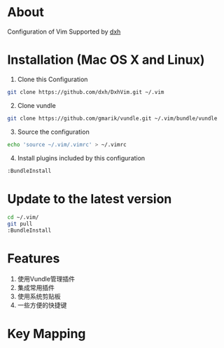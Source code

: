 # About 
Configuration of Vim Supported by [dxh](http://dxh.github.io)

# Installation (Mac OS X and Linux)

1. Clone this Configuration

```bash
git clone https://github.com/dxh/DxhVim.git ~/.vim
```

2. Clone vundle

```bash
git clone https://github.com/gmarik/vundle.git ~/.vim/bundle/vundle
```

3. Source the configuration

```bash
echo 'source ~/.vim/.vimrc' > ~/.vimrc
```

4. Install plugins included by this configuration

```bash
:BundleInstall
```

# Update to the latest version
```bash    
cd ~/.vim/
git pull
:BundleInstall
```

# Features
1. 使用Vundle管理插件
2. 集成常用插件
3. 使用系统剪贴板
4. 一些方便的快捷键

# Key Mapping

